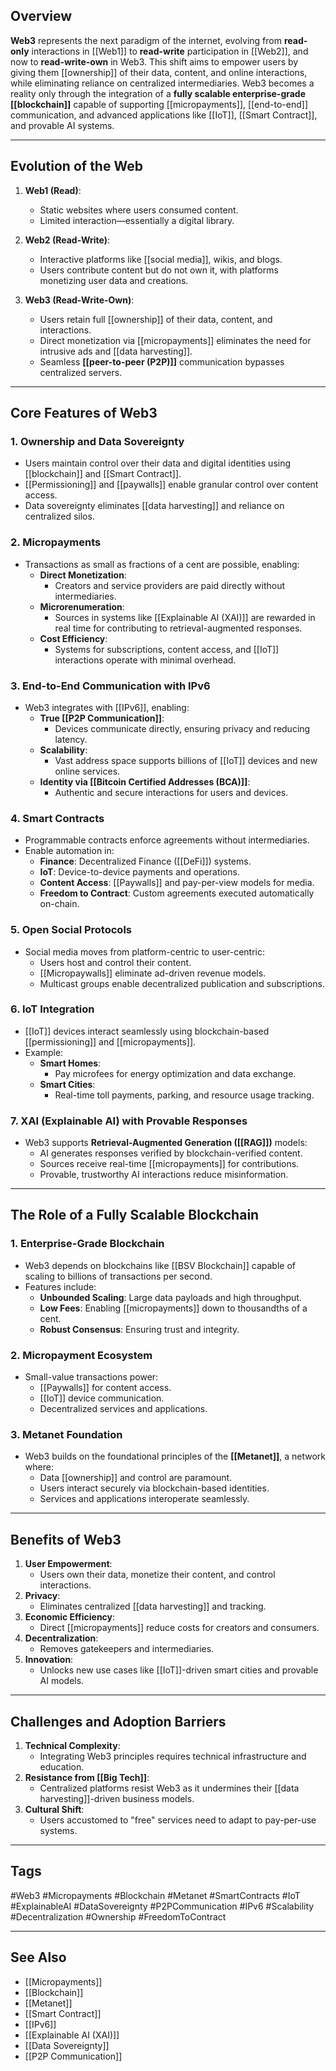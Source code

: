 ## Overview

**Web3** represents the next paradigm of the internet, evolving from **read-only** interactions in [[Web1]] to **read-write** participation in [[Web2]], and now to **read-write-own** in Web3. This shift aims to empower users by giving them [[ownership]] of their data, content, and online interactions, while eliminating reliance on centralized intermediaries. Web3 becomes a reality only through the integration of a **fully scalable enterprise-grade [[blockchain]]** capable of supporting [[micropayments]], [[end-to-end]] communication, and advanced applications like [[IoT]], [[Smart Contract]], and provable AI systems.

---

## Evolution of the Web

1. **Web1 (Read)**:
   - Static websites where users consumed content.
   - Limited interaction—essentially a digital library.

2. **Web2 (Read-Write)**:
   - Interactive platforms like [[social media]], wikis, and blogs.
   - Users contribute content but do not own it, with platforms monetizing user data and creations.

3. **Web3 (Read-Write-Own)**:
   - Users retain full [[ownership]] of their data, content, and interactions.
   - Direct monetization via [[micropayments]] eliminates the need for intrusive ads and [[data harvesting]].
   - Seamless **[[peer-to-peer (P2P)]]** communication bypasses centralized servers.

---

## Core Features of Web3

### 1. **Ownership and Data Sovereignty**
- Users maintain control over their data and digital identities using [[blockchain]] and [[Smart Contract]].
- [[Permissioning]] and [[paywalls]] enable granular control over content access.
- Data sovereignty eliminates [[data harvesting]] and reliance on centralized silos.

### 2. **Micropayments**
- Transactions as small as fractions of a cent are possible, enabling:
  - **Direct Monetization**:
    - Creators and service providers are paid directly without intermediaries.
  - **Microrenumeration**:
    - Sources in systems like [[Explainable AI (XAI)]] are rewarded in real time for contributing to retrieval-augmented responses.
  - **Cost Efficiency**:
    - Systems for subscriptions, content access, and [[IoT]] interactions operate with minimal overhead.

### 3. **End-to-End Communication with IPv6**
- Web3 integrates with [[IPv6]], enabling:
  - **True [[P2P Communication]]**:
    - Devices communicate directly, ensuring privacy and reducing latency.
  - **Scalability**:
    - Vast address space supports billions of [[IoT]] devices and new online services.
  - **Identity via [[Bitcoin Certified Addresses (BCA)]]**:
    - Authentic and secure interactions for users and devices.

### 4. **Smart Contracts**
- Programmable contracts enforce agreements without intermediaries.
- Enable automation in:
  - **Finance**: Decentralized Finance ([[DeFi]]) systems.
  - **IoT**: Device-to-device payments and operations.
  - **Content Access**: [[Paywalls]] and pay-per-view models for media.
  - **Freedom to Contract**: Custom agreements executed automatically on-chain.

### 5. **Open Social Protocols**
- Social media moves from platform-centric to user-centric:
  - Users host and control their content.
  - [[Micropaywalls]] eliminate ad-driven revenue models.
  - Multicast groups enable decentralized publication and subscriptions.

### 6. **IoT Integration**
- [[IoT]] devices interact seamlessly using blockchain-based [[permissioning]] and [[micropayments]].
- Example:
  - **Smart Homes**:
    - Pay microfees for energy optimization and data exchange.
  - **Smart Cities**:
    - Real-time toll payments, parking, and resource usage tracking.

### 7. **XAI (Explainable AI) with Provable Responses**
- Web3 supports **Retrieval-Augmented Generation ([[RAG]])** models:
  - AI generates responses verified by blockchain-verified content.
  - Sources receive real-time [[micropayments]] for contributions.
  - Provable, trustworthy AI interactions reduce misinformation.

---

## The Role of a Fully Scalable Blockchain

### 1. **Enterprise-Grade Blockchain**
- Web3 depends on blockchains like [[BSV Blockchain]] capable of scaling to billions of transactions per second.
- Features include:
  - **Unbounded Scaling**: Large data payloads and high throughput.
  - **Low Fees**: Enabling [[micropayments]] down to thousandths of a cent.
  - **Robust Consensus**: Ensuring trust and integrity.

### 2. **Micropayment Ecosystem**
- Small-value transactions power:
  - [[Paywalls]] for content access.
  - [[IoT]] device communication.
  - Decentralized services and applications.

### 3. **Metanet Foundation**
- Web3 builds on the foundational principles of the **[[Metanet]]**, a network where:
  - Data [[ownership]] and control are paramount.
  - Users interact securely via blockchain-based identities.
  - Services and applications interoperate seamlessly.

---

## Benefits of Web3

1. **User Empowerment**:
   - Users own their data, monetize their content, and control interactions.
2. **Privacy**:
   - Eliminates centralized [[data harvesting]] and tracking.
3. **Economic Efficiency**:
   - Direct [[micropayments]] reduce costs for creators and consumers.
4. **Decentralization**:
   - Removes gatekeepers and intermediaries.
5. **Innovation**:
   - Unlocks new use cases like [[IoT]]-driven smart cities and provable AI models.

---

## Challenges and Adoption Barriers

1. **Technical Complexity**:
   - Integrating Web3 principles requires technical infrastructure and education.
2. **Resistance from [[Big Tech]]**:
   - Centralized platforms resist Web3 as it undermines their [[data harvesting]]-driven business models.
3. **Cultural Shift**:
   - Users accustomed to "free" services need to adapt to pay-per-use systems.

---

## Tags

#Web3 #Micropayments #Blockchain #Metanet #SmartContracts #IoT #ExplainableAI #DataSovereignty #P2PCommunication #IPv6 #Scalability #Decentralization #Ownership #FreedomToContract

---

## See Also

- [[Micropayments]]
- [[Blockchain]]
- [[Metanet]]
- [[Smart Contract]]
- [[IPv6]]
- [[Explainable AI (XAI)]]
- [[Data Sovereignty]]
- [[P2P Communication]]
